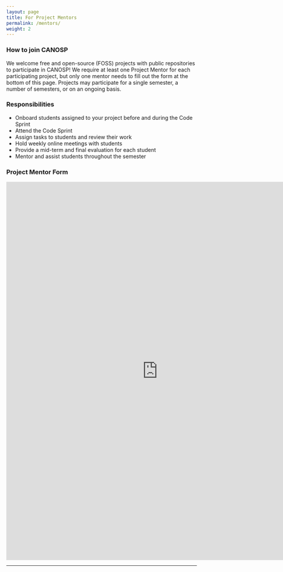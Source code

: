 ```yaml
---
layout: page
title: For Project Mentors
permalink: /mentors/
weight: 2
---
```


### How to join CANOSP
We welcome free and open-source (FOSS) projects with public repositories to participate in CANOSP!  We require at least one Project Mentor for each participating project, but only one mentor needs to fill out the form at the bottom of this page.  Projects may participate for a single semester, a number of semesters, or on an ongoing basis.

### Responsibilities
- Onboard students assigned to your project before and during the Code Sprint
- Attend the Code Sprint
- Assign tasks to students and review their work
- Hold weekly online meetings with students
- Provide a mid-term and final evaluation for each student
- Mentor and assist students throughout the semester

### Project Mentor Form
<iframe src="https://docs.google.com/forms/d/e/1FAIpQLSdUmLz6P6i0fOpeaG8uNNmuG5dftTxl7ZW2THIgCT5DdSCd-g/viewform?embedded=true" width="800" height="1000" frameborder="0" marginheight="0" marginwidth="0">Loading…</iframe>

***
